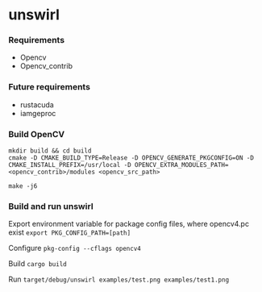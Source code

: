 # unswirl

### Requirements
* Opencv
* Opencv_contrib

### Future requirements
* rustacuda
* iamgeproc

### Build OpenCV
```
mkdir build && cd build
cmake -D CMAKE_BUILD_TYPE=Release -D OPENCV_GENERATE_PKGCONFIG=ON -D CMAKE_INSTALL_PREFIX=/usr/local -D OPENCV_EXTRA_MODULES_PATH=<opencv_contrib>/modules <opencv_src_path>

make -j6
```

### Build and run unswirl
Export environment variable for package config files, where opencv4.pc exist
```export PKG_CONFIG_PATH=[path]```

Configure
```pkg-config --cflags opencv4```

Build
```cargo build```

Run
```target/debug/unswirl examples/test.png examples/test1.png```
